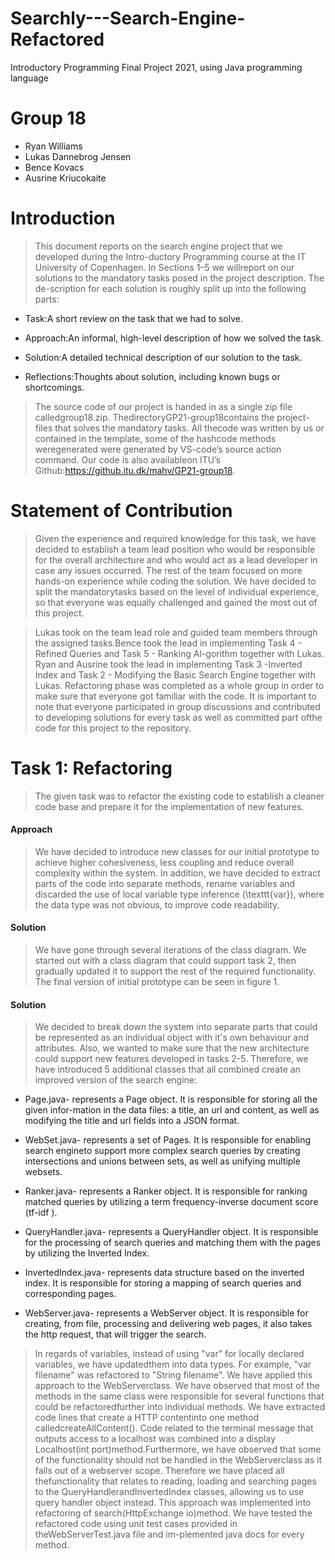 # Searchly---Search-Engine-Refactored
Introductory Programming Final Project 2021, using Java programming language


# Group 18
* Ryan Williams
* Lukas Dannebrog Jensen
* Bence Kovacs
* Ausrine Kriucokaite

# Introduction
> This document reports on the search engine project that we developed during the Intro-ductory Programming course at the IT University of Copenhagen. In Sections 1–5 we willreport on our solutions to the mandatory tasks posed in the project description.  The de-scription for each solution is roughly split up into the following parts:
- Task:A short review on the task that we had to solve.

- Approach:An informal, high-level description of how we solved the task.

- Solution:A detailed technical description of our solution to the task.

- Reflections:Thoughts about solution, including known bugs or shortcomings.


> The source code of our project is handed in as a single zip file calledgroup18.zip.  ThedirectoryGP21-group18contains the project-files that solves the mandatory tasks. All thecode was written by us or contained in the template, some of the hashcode methods weregenerated were generated by VS-code’s source action command. Our code is also availableon ITU’s Github:https://github.itu.dk/mahv/GP21-group18.

# Statement of Contribution

> Given the experience and required knowledge for this task, we have decided to establish a team lead position who would be responsible for the overall architecture and who would act as a lead developer in case any issues occurred. The rest of the team focused on more hands-on experience while coding the solution.  We have decided to split the mandatorytasks based on the level of individual experience, so that everyone was equally challenged and gained the most out of this project.

> Lukas took on the team lead role and guided team members through the assigned tasks.Bence took the lead in implementing Task 4 - Refined Queries and Task 5 - Ranking Al-gorithm together with Lukas.  Ryan and Ausrine took the lead in implementing Task 3 -Inverted Index and Task 2 - Modifying the Basic Search Engine together with Lukas. Refactoring phase was completed as a whole group in order to make sure that everyone got familiar with the code. It is important to note that everyone participated in group discussions and contributed to developing solutions for every task as well as committed part ofthe code for this project to the repository.

# Task 1: Refactoring

> The given task was to refactor the existing code to establish a cleaner code base and prepare it for the implementation of new features. 
#### Approach
> We have decided to introduce new classes for our initial prototype to achieve higher cohesiveness, less coupling and reduce overall complexity within the system. In addition, we have decided to extract parts of the code into separate methods, rename variables and discarded the use of local variable type inference (\texttt{var}), where the data type was not obvious,  to improve code readability.
#### Solution
> We have gone through several iterations of the class diagram. We started out with a class diagram that could support task 2, then gradually updated it to support the rest of the required functionality. The final version of initial prototype can be seen in figure 1.
#### Solution
> We decided to break down the system into separate parts that could be represented as an individual object with it's own behaviour and attributes. Also, we wanted to make sure that the new architecture could support new features developed in tasks 2-5. Therefore, we have introduced 5 additional classes that all combined create an improved version of the search engine:


- Page.java- represents a Page object. It is responsible for storing all the given infor-mation in the data files: a title, an url and content, as well as modifying the title and url fields into a JSON format.

- WebSet.java- represents a set of Pages. It is responsible for enabling search engineto support more complex search queries by creating intersections and unions between sets, as well as unifying multiple websets.

- Ranker.java- represents a Ranker object.   It is responsible for ranking matched queries by utilizing a term frequency-inverse document score (tf-idf ).

- QueryHandler.java- represents a QueryHandler object.  It is responsible for the processing of search queries and matching them with the pages by utilizing the Inverted Index.

- InvertedIndex.java- represents data structure based on the inverted index.  It is responsible for storing a mapping of search queries and corresponding pages.

- WebServer.java- represents a WebServer object. It is responsible for creating, from file,  processing and delivering web pages,  it also takes the http request,  that will trigger the search.

> In regards of variables, instead of using "var" for locally declared variables, we have updatedthem into data types. For example, "var filename" was refactored to "String filename". We have applied this approach to the WebServerclass. We have observed that most of the methods in the same class were responsible for several functions that could be refactoredfurther into individual methods. We have extracted code lines that create a HTTP contentinto one method calledcreateAllContent().  Code related to the terminal message that outputs access to a localhost was combined into a display Localhost(int port)method.Furthermore, we have observed that some of the functionality should not be handled in the WebServerclass as it falls out of a webserver scope.  Therefore we have placed all thefunctionality that relates to reading, loading and searching pages to the QueryHandlerandInvertedIndex classes, allowing us to use query handler object instead.  This approach was implemented into refactoring of search(HttpExchange io)method. We have tested the refactored code using unit test cases provided in theWebServerTest.java file and im-plemented java docs for every method.
